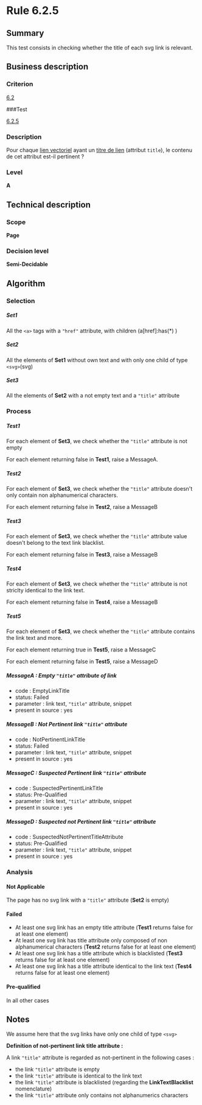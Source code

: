 # Rule 6.2.5

## Summary

This test consists in checking whether the title of each svg link is relevant.

## Business description

### Criterion

[6.2](http://references.modernisation.gouv.fr/referentiel-technique-0#crit-6-2)

###Test

[6.2.5](http://references.modernisation.gouv.fr/referentiel-technique-0#test-6-2-5)

### Description

Pour chaque <a href="http://references.modernisation.gouv.fr/referentiel-technique-0#mLienVectoriel">lien vectoriel</a> ayant un <a href="http://references.modernisation.gouv.fr/referentiel-technique-0#mTitreLien">titre de lien</a> (attribut `title`), le contenu de cet attribut est-il pertinent ?

### Level

**A**

## Technical description

### Scope

**Page**

### Decision level

**Semi-Decidable**

## Algorithm

### Selection

##### Set1

All the `<a>` tags with a `"href"` attribute, with children (a[href]:has(*) )

##### Set2

All the elements of **Set1** without own text and with only one child of type `<svg>`(svg)

##### Set3

All the elements of **Set2** with a not empty text and a `"title"` attribute

### Process

##### Test1

For each element of **Set3**, we check whether the `"title"` attribute is not empty

For each element returning false in **Test1**, raise a MessageA.

##### Test2

For each element of **Set3**, we check whether the `"title"` attribute doesn't only contain non alphanumerical characters.

For each element returning false in **Test2**, raise a MessageB

##### Test3

For each element of **Set3**, we check whether the `"title"` attribute value doesn't belong to the text link blacklist.

For each element returning false in **Test3**, raise a MessageB

##### Test4

For each element of **Set3**, we check whether the `"title"` attribute is not striclty identical to the link text.

For each element returning false in **Test4**, raise a MessageB

##### Test5

For each element of **Set3**, we check whether the `"title"` attribute contains the link text and more.

For each element returning true in **Test5**, raise a MessageC

For each element returning false in **Test5**, raise a MessageD

##### MessageA : Empty `"title"` attribute of link

-   code : EmptyLinkTitle
-   status: Failed
-   parameter : link text, `"title"` attribute, snippet
-   present in source : yes

##### MessageB : Not Pertinent link `"title"` attribute

-   code : NotPertinentLinkTitle
-   status: Failed
-   parameter : link text, `"title"` attribute, snippet
-   present in source : yes

##### MessageC : Suspected Pertinent link `"title"` attribute

-   code : SuspectedPertinentLinkTitle
-   status: Pre-Qualified
-   parameter : link text, `"title"` attribute, snippet
-   present in source : yes

##### MessageD : Suspected not Pertinent link `"title"` attribute

-   code : SuspectedNotPertinentTitleAttribute
-   status: Pre-Qualified
-   parameter : link text, `"title"` attribute, snippet
-   present in source : yes

### Analysis

#### Not Applicable

The page has no svg link with a `"title"` attribute (**Set2** is empty)

#### Failed

-   At least one svg link has an empty title attribute (**Test1** returns false for at least one element)
-   At least one svg link has title attribute only composed of non alphanumerical characters (**Test2** returns false for at least one element)
-   At least one svg link has a title attribute which is blacklisted (**Test3** returns false for at least one element)
-   At least one svg link has a title attribute identical to the link text (**Test4** returns false for at least one element)

#### Pre-qualified

In all other cases

## Notes

We assume here that the svg links have only one child of type `<svg>`

**Definition of not-pertinent link title attribute :**

A link `"title"` attribute is regarded as not-pertinent in the following cases :

-   the link `"title"` attribute is empty
-   the link `"title"` attribute is identical to the link text
-   the link `"title"` attribute is blacklisted (regarding the **LinkTextBlacklist** nomenclature)
-   the link `"title"` attribute only contains not alphanumerics characters
